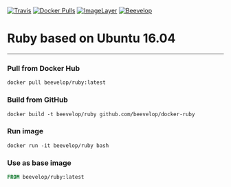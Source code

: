 [![Travis](https://img.shields.io/travis/beevelop/docker-ruby.svg?style=flat-square)](https://travis-ci.org/beevelop/docker-ruby)
[![Docker Pulls](https://img.shields.io/docker/pulls/beevelop/ruby.svg?style=flat-square)](https://links.beevelop.com/d-ruby)
[![ImageLayer](https://badge.imagelayers.io/beevelop/ruby:latest.svg)](https://imagelayers.io/?images=beevelop/ruby:latest)
[![Beevelop](https://links.beevelop.com/honey-badge)](https://beevelop.com)

# Ruby based on Ubuntu 16.04
----
### Pull from Docker Hub
```
docker pull beevelop/ruby:latest
```

### Build from GitHub
```
docker build -t beevelop/ruby github.com/beevelop/docker-ruby
```

### Run image
```
docker run -it beevelop/ruby bash
```

### Use as base image
```Dockerfile
FROM beevelop/ruby:latest
```

